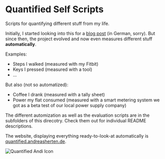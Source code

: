 # Quantified Self Scripts

Scripts for quantifying different stuff from my life.

Initially, I started looking into this for a [blog post](http://www.andisblog.de/2013/08/18/quantified-self/) (in German, sorry). But since then, the project evolved and now even measures different stuff **automatically**.

Examples:

  * Steps I walked (measured with my Fitbit)
  * Keys I pressed (measured with a tool)
  * …
  
But also (not so automatized):

  * Coffee I drank (measured with a tally sheet)
  * Power my flat consumed (measured with a smart metering system we got as a beta test of our local power supply company)

The different automization as well as the evaluation scripts are in the subfolders of this direcotry. Check them out for individual README descriptions.

The website, displaying everything ready-to-look-at automatically is [quantified.andreasherten.de](http://quantified.andreasherten.de).


![Quantified Andi Icon](http://quantified.andreasherten.de/favicon.png)

